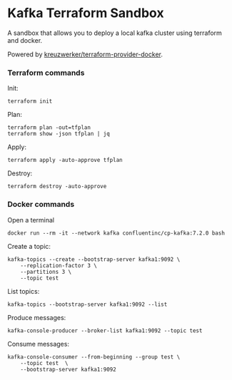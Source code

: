 # Kafka Terraform Sandbox

A sandbox that allows you to deploy a local kafka cluster using terraform and docker.

Powered
by [kreuzwerker/terraform-provider-docker](https://registry.terraform.io/providers/kreuzwerker/docker/latest/docs).

### Terraform commands

Init:

```shell
terraform init
```

Plan:

```shell
terraform plan -out=tfplan
terraform show -json tfplan | jq
```

Apply:

```shell
terraform apply -auto-approve tfplan
```

Destroy:

```shell
terraform destroy -auto-approve
```

### Docker commands

Open a terminal
```shell
docker run --rm -it --network kafka confluentinc/cp-kafka:7.2.0 bash
```

Create a topic:

```shell
kafka-topics --create --bootstrap-server kafka1:9092 \
    --replication-factor 3 \
    --partitions 3 \
    --topic test
```

List topics:

```shell
kafka-topics --bootstrap-server kafka1:9092 --list
```

Produce messages:

```shell
kafka-console-producer --broker-list kafka1:9092 --topic test
```

Consume messages:

```shell
kafka-console-consumer --from-beginning --group test \
    --topic test  \
    --bootstrap-server kafka1:9092
```